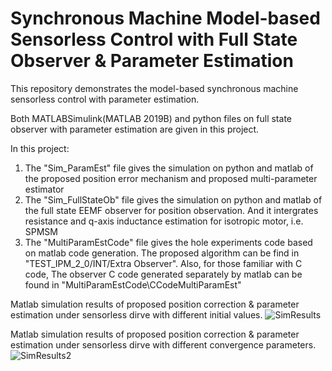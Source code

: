 # Synchronous Machine Model-based Sensorless Control with Full State Observer & Parameter Estimation
This repository demonstrates the model-based synchronous machine sensorless control with parameter estimation.



Both MATLABSimulink(MATLAB 2019B) and python files on full state observer with parameter estimation are given in this project.

In this project:
1.  The "Sim_ParamEst" file gives the simulation on python and matlab of the proposed position error mechanism and proposed multi-parameter estimator
2.  The "Sim_FullStateOb" file gives the simulation on python and matlab of the full state EEMF observer for position observation. And it intergrates resistance and q-axis inductance estimation for isotropic motor, i.e. SPMSM
3.  The "MultiParamEstCode" file gives the hole experiments code based on matlab code generation. The proposed algorithm can be find in "TEST_IPM_2_0/INT/Extra Observer". Also, for those familiar with C code, The observer C code generated separately by matlab can be found in "MultiParamEstCode\CCodeMultiParamEst"

Matlab simulation results of proposed position correction & parameter estimation under sensorless dirve with different initial values. 
![SimResults](https://github.com/Zirui24/SynMotor_FSO_ParamEst/assets/35267355/ce660f17-1847-437f-ac0d-ad4cf7e42d51)


Matlab simulation results of proposed position correction & parameter estimation under sensorless dirve with different convergence parameters. 
![SimResults2](https://github.com/Zirui24/SynMotor_FSO_ParamEst/assets/35267355/fdfbb4c7-9532-41be-905c-6b20d2ad206f)

